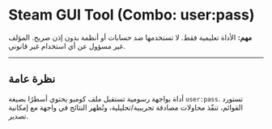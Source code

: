 # Steam GUI Tool (Combo: user:pass)

**مهم:** الأداة تعليمية فقط. لا تستخدمها ضد حسابات أو أنظمة بدون إذن صريح. المؤلف غير مسؤول عن أي استخدام غير قانوني.

---

## نظرة عامة
أداة بواجهة رسومية تستقبل ملف كومبو يحتوي أسطرًا بصيغة `user:pass`. تستورد القوائم، تنفّذ محاولات مصادقة تجريبية/تحليلية، وتُظهر النتائج في واجهة مع إمكانية تصدير.

